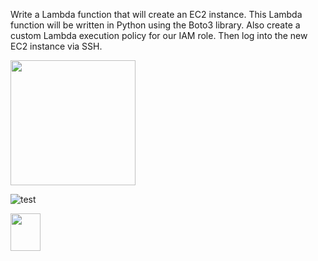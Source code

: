 Write a Lambda function that will create an EC2 instance. This Lambda function will be written in Python using the Boto3 library. Also create a custom Lambda execution policy for our IAM role. Then log into the new EC2 instance via SSH.

<img src="https://github.com/riched158/AWS/blob/main/Serverless/lambdaProj1/aws1.jpeg" width="200" height="200">


![test](https://github.com/favicon.ico)

<img src="https://github.com/favicon.ico" width="48" height="60">

